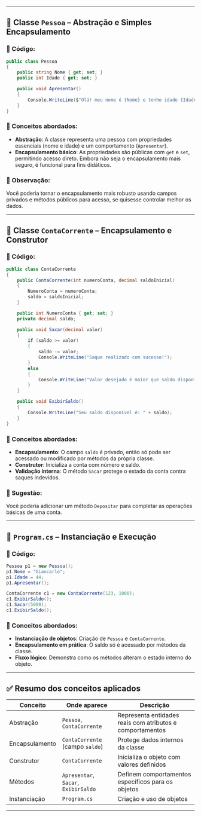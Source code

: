
---

## 🧍 Classe `Pessoa` – Abstração e Simples Encapsulamento

### 📌 Código:
```csharp
public class Pessoa
{
    public string Nome { get; set; }
    public int Idade { get; set; }

    public void Apresentar()
    {
        Console.WriteLine($"Olá! meu nome é {Nome} e tenho idade {Idade} anos!");
    }
}
```

### 🧠 Conceitos abordados:
- **Abstração**: A classe representa uma pessoa com propriedades essenciais (nome e idade) e um comportamento (`Apresentar`).
- **Encapsulamento básico**: As propriedades são públicas com `get` e `set`, permitindo acesso direto. Embora não seja o encapsulamento mais seguro, é funcional para fins didáticos.

### 💬 Observação:
Você poderia tornar o encapsulamento mais robusto usando campos privados e métodos públicos para acesso, se quisesse controlar melhor os dados.

---

## 🏦 Classe `ContaCorrente` – Encapsulamento e Construtor

### 📌 Código:
```csharp
public class ContaCorrente
{
    public ContaCorrente(int numeroConta, decimal saldoInicial)
    {
        NumeroConta = numeroConta;
        saldo = saldoInicial;
    }

    public int NumeroConta { get; set; }
    private decimal saldo;

    public void Sacar(decimal valor)
    {
        if (saldo >= valor)
        {
            saldo -= valor;
            Console.WriteLine("Saque realizado com sucesso!");
        }
        else
        {
            Console.WriteLine("Valor desejado é maior que saldo disponível");
        }
    }

    public void ExibirSaldo()
    {
        Console.WriteLine("Seu saldo disponível é: " + saldo);
    }
}
```

### 🧠 Conceitos abordados:
- **Encapsulamento**: O campo `saldo` é privado, então só pode ser acessado ou modificado por métodos da própria classe.
- **Construtor**: Inicializa a conta com número e saldo.
- **Validação interna**: O método `Sacar` protege o estado da conta contra saques indevidos.

### 💬 Sugestão:
Você poderia adicionar um método `Depositar` para completar as operações básicas de uma conta.

---

## 🧪 `Program.cs` – Instanciação e Execução

### 📌 Código:
```csharp
Pessoa p1 = new Pessoa();
p1.Nome = "Giancarlo";
p1.Idade = 44;
p1.Apresentar();

ContaCorrente c1 = new ContaCorrente(123, 1000);
c1.ExibirSaldo();
c1.Sacar(5000);
c1.ExibirSaldo();
```

### 🧠 Conceitos abordados:
- **Instanciação de objetos**: Criação de `Pessoa` e `ContaCorrente`.
- **Encapsulamento em prática**: O saldo só é acessado por métodos da classe.
- **Fluxo lógico**: Demonstra como os métodos alteram o estado interno do objeto.

---

## ✅ Resumo dos conceitos aplicados

| Conceito         | Onde aparece                   | Descrição                                                                 |
|------------------|--------------------------------|---------------------------------------------------------------------------|
| Abstração        | `Pessoa`, `ContaCorrente`      | Representa entidades reais com atributos e comportamentos                 |
| Encapsulamento   | `ContaCorrente` (campo `saldo`) | Protege dados internos da classe                                          |
| Construtor       | `ContaCorrente`                | Inicializa o objeto com valores definidos                                |
| Métodos          | `Apresentar`, `Sacar`, `ExibirSaldo` | Definem comportamentos específicos para os objetos                        |
| Instanciação     | `Program.cs`                   | Criação e uso de objetos                                                  |

---

